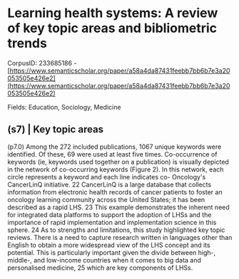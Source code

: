 # Learning health systems: A review of key topic areas and bibliometric trends

CorpusID: 233685186 - [https://www.semanticscholar.org/paper/a58a4da87431feebb7bb6b7e3a20053505e426e2](https://www.semanticscholar.org/paper/a58a4da87431feebb7bb6b7e3a20053505e426e2)

Fields: Education, Sociology, Medicine

## (s7) | Key topic areas
(p7.0) Among the 272 included publications, 1067 unique keywords were identified. Of these, 69 were used at least five times. Co-occurrence of keywords (ie, keywords used together on a publication) is visually depicted in the network of co-occurring keywords (Figure 2). In this network, each circle represents a keyword and each line indicates co- Oncology's CancerLinQ initiative. 22 CancerLinQ is a large database that collects information from electronic health records of cancer patients to foster an oncology learning community across the United States; it has been described as a rapid LHS. 23 This example demonstrates the inherent need for integrated data platforms to support the adoption of LHSs and the importance of rapid implementation and implementation science in this sphere. 24 As to strengths and limitations, this study highlighted key topic reviews. There is a need to capture research written in languages other than English to obtain a more widespread view of the LHS concept and its potential. This is particularly important given the divide between high-, middle-, and low-income countries when it comes to big data and personalised medicine, 25 which are key components of LHSs.
